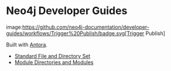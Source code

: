 # Neo4j Developer Guides

image:https://github.com/neo4j-documentation/developer-guides/workflows/Trigger%20Publish/badge.svg[Trigger Publish]

Built with [Antora](https://antora.org/).

- [Standard File and Directory Set](https://docs.antora.org/antora/2.3/standard-directories/)
- [Module Directories and Modules](https://docs.antora.org/antora/2.3/module-directories/)